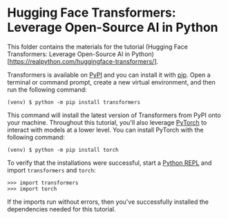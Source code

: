 # Hugging Face Transformers: Leverage Open-Source AI in Python

This folder contains the materials for the tutorial (Hugging Face Transformers: Leverage Open-Source AI in Python)[https://realpython.com/huggingface-transformers/].

Transformers is available on [PyPI](https://pypi.org/) and you can install it with [pip](https://realpython.com/what-is-pip/). Open a terminal or command prompt, create a new virtual environment, and then run the following command:

```console
(venv) $ python -m pip install transformers
```

This command will install the latest version of Transformers from PyPI onto your machine. Throughout this tutorial, you'll also leverage [PyTorch](https://realpython.com/pytorch-vs-tensorflow/) to interact with models at a lower level. You can install PyTorch with the following command:

```console
(venv) $ python -m pip install torch
```

To verify that the installations were successful, start a [Python REPL](https://realpython.com/python-repl/) and import `transformers` and `torch`:

```pycon
>>> import transformers
>>> import torch
```

If the imports run without errors, then you've successfully installed the dependencies needed for this tutorial.
